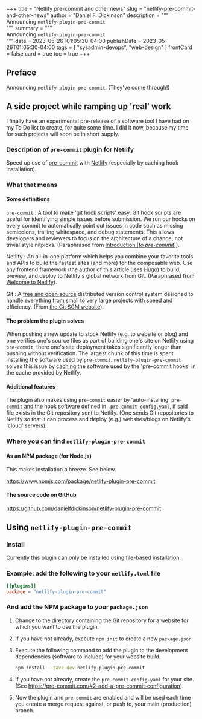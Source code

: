 +++
title = "Netlify pre-commit and other news"
slug = "netlify-pre-commit-and-other-news"
author = "Daniel F. Dickinson"
description = """\
Announcing `netlify-plugin-pre-commit`\
"""
summary = """\
Announcing `netlify-plugin-pre-commit`\
"""
date = 2023-05-26T01:05:30-04:00
publishDate = 2023-05-26T01:05:30-04:00
tags = [
	"sysadmin-devops",
	"web-design"
]
frontCard = false
card = true
toc = true
+++

## Preface

Announcing `netlify-plugin-pre-commit`. (They've come through!)

## A side project while ramping up 'real' work

I finally have an experimental pre-release of a software tool I have had on
my To Do list to create, for quite some time. I did it now, because
my time for such projects will soon be in short supply.

### Description of `pre-commit` plugin for Netlify

Speed up use of [pre-commit](https://pre-commit.com) with
[Netlify](https://www.netlify.com) (especially by caching hook installation).

### What that means

#### Some definitions

`pre-commit`
: A tool to make 'git hook scripts' easy. Git hook scripts are useful for
  identifying simple issues before submission. We run our hooks on every
  commit to automatically point out issues in code such as missing semicolons,
  trailing whitespace, and debug statements. This allows developers and
  reviewers to focus on the architecture of a change, not trivial style
  nitpicks. (Paraphrased from [Introduction \[_to
  pre-commit_\]](https://pre-commit.com/#introduction)).

Netlify
: An all-in-one platform which helps you combine your favorite tools
  and APIs to build the fastest sites (and more) for the composable
  web. Use any frontend framework (the author of this article uses
  [Hugo](https://gohugo.io)) to build, preview, and deploy to Netlify's
  global network from Git. (Paraphrased from [Welcome to
  Netlify](https://docs.netlify.com/)).

Git
: A [free and open
  source](https://git-scm.com/about/free-and-open-source) distributed
  version control system designed to handle everything from small to
  very large projects with speed and efficiency. (From [the Git SCM
  website](https://git-scm.com)).

#### The problem the plugin solves

When pushing a new update to stock Netlify (e.g. to website or blog)
and one verifies one's source files as part of building one's site on
Netlify using `pre-commit`, there one's site deployment takes significantly
longer than pushing without verification. The largest chunk of this time
is spent installing the software used by `pre-commit`.
`netlify-plugin-pre-commit` solves this issue by
[caching](https://en.wikipedia.org/wiki/Cache_(computing)) the software
used by the 'pre-commit hooks' in the cache provided by Netlify.

#### Additional features

The plugin also makes using `pre-commit` easier by 'auto-installing'
`pre-commit` and the hook software defined in `.pre-commit-config.yaml`, if
said file exists in the Git repository sent to Netlify. (One sends Git
repositories to Netlify so that it can process and deploy (e.g.)
websites/blogs on Netlify's 'cloud' servers).

### Where you can find `netlify-plugin-pre-commit`

#### As an NPM package (for Node.js)

This makes installation a breeze. See below.

<https://www.npmjs.com/package/netlify-plugin-pre-commit>

#### The source code on GitHub

<https://github.com/danielfdickinson/netlify-plugin-pre-commit>

## Using `netlify-plugin-pre-commit`

### Install

Currently this plugin can only be installed using [file-based
installation](https://docs.netlify.com/integrations/build-plugins/#file-based-installation).

### Example: add the following to your `netlify.toml` file

```toml
[[plugins]]
package = "netlify-plugin-pre-commit"
```

### And add the NPM package to your `package.json`

1. Change to the directory containing the Git repository for a website for
which you want to use the plugin.

2. If you have not already, execute `npm init` to create a new `package.json`

3. Execute the following command to add the plugin to the development
dependencies (software to include) for your website build.

   ```bash
   npm install --save-dev netlify-plugin-pre-commit
   ```

4. If you have not already, create the `pre-commit-config.yaml` for your
site. (See <https://pre-commit.com/#2-add-a-pre-commit-configuration>).

5. Now the plugin and `pre-commit` are enabled and will be used each time
you create a merge request against, or push to, your main (production)
branch.
